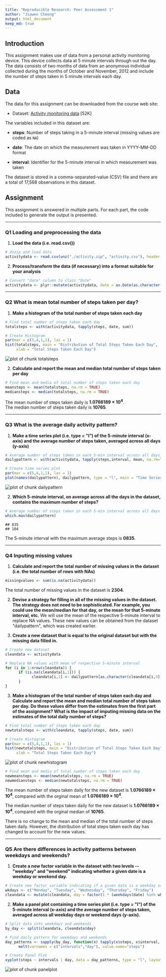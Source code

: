 ```yaml
---
title: "Reproducible Research: Peer Assessment 1"
author: "Jiawen Cheong"
output: html_document
keep_md: true
---
```




## Introduction

This assignment makes use of data from a personal activity monitoring
device. This device collects data at 5 minute intervals through out the
day. The data consists of two months of data from an anonymous
individual collected during the months of October and November, 2012
and include the number of steps taken in 5 minute intervals each day.

## Data

The data for this assignment can be downloaded from the course web
site:

* Dataset: [Activity monitoring data](https://d396qusza40orc.cloudfront.net/repdata%2Fdata%2Factivity.zip) [52K]

The variables included in this dataset are:

* **steps**: Number of steps taking in a 5-minute interval (missing
    values are coded as `NA`)

* **date**: The date on which the measurement was taken in YYYY-MM-DD
    format

* **interval**: Identifier for the 5-minute interval in which
    measurement was taken

The dataset is stored in a comma-separated-value (CSV) file and there
are a total of 17,568 observations in this
dataset.


## Assignment

This assignment is answered in multiple parts. For each part, the code included to generate the output is presented.    

******

### Q1 Loading and preprocessing the data

1. **Load the data (i.e. read.csv())**

```r
# Unzip and load data
activitydata <- read.csv(unz("./activity.zip", "activity.csv"), header = TRUE)
```

2. **Process/transform the data (if necessary) into a format suitable for your analysis**


```r
# Convert "date" column to class "Date"
activitydata <- plyr::mutate(activitydata, date = as.Date(as.character(date)))
```

******

### Q2 What is mean total number of steps taken per day?

1. **Make a histogram of the total number of steps taken each day**

```r
# Find total number of steps taken each day
totalsteps <- with(activitydata, tapply(steps, date, sum))

# Create Histogram
par(mar = c(5,4,1,1), las = 1)
hist(totalsteps, main = "Distribution of Total Steps Taken Each Day", 
     xlab = "Total Steps Taken Each Day")
```

![plot of chunk totalsteps](figure/totalsteps-1.png)

2. **Calculate and report the mean and median total number of steps taken per day**

```r
# Find mean and media of total number of steps taken each day
meansteps <- mean(totalsteps, na.rm = TRUE)
mediansteps <- median(totalsteps, na.rm = TRUE)
```
The mean number of steps taken daily is **1.0766189 &times; 10<sup>4</sup>**.  
The median number of steps taken daily is **10765**.

******

### Q3 What is the average daily activity pattern?  

1. **Make a time series plot (i.e. type = "l") of the 5-minute interval (x-axis) and the average number of steps taken, averaged across all days (y-axis)**

```r
# Average number of steps taken in each 5-min interval across all days
dailypattern <- with(activitydata, tapply(steps,interval, mean, na.rm=TRUE))

# Create time series plot 
par(mar = c(5,4,1,1), las = 1)
plot(names(dailypattern), dailypattern, type = "l", main = "Time Series Plot of Average Daily Step Pattern", ylab = "Number of Steps", xlab = "5-min Intervals")
```

![plot of chunk dailypattern](figure/dailypattern-1.png)

2. **Which 5-minute interval, on average across all the days in the dataset, contains the maximum number of steps?** 

```r
# Average number of steps taken in each 5-min interval across all days
which.max(dailypattern)
```

```
## 835 
## 104
```

The 5-minute interval with the maximum average steps is **0835**.

******

### Q4 Inputing missing values

1. **Calculate and report the total number of missing values in the dataset (i.e. the total number of rows with NAs)**


```r
missingvalues <- sum(is.na(activitydata))
```
The total number of missing values in the dataset is **2304**.

2. **Devise a strategy for filling in all of the missing values in the dataset. The strategy does not need to be sophisticated. For example, you could use the mean/median for that day, or the mean for that 5-minute interval, etc.**
We will use the mean of the respective 5-minute interval to replace NA values. These new values can be obtained from the dataset "dailypattern", which was created earlier. 


3. **Create a new dataset that is equal to the original dataset but with the missing data filled in.**


```r
# Create new dataset
cleandata <- activitydata

# Replace NA values with mean of respective 5-minute interval
for (i in 1:nrow(cleandata)) {
      if (is.na(cleandata[i,1])) {
            cleandata[i,1] <- dailypattern[as.character(cleandata[i,3])]
      } 
}
```

3. **Make a histogram of the total number of steps taken each day and Calculate and report the mean and median total number of steps taken per day. Do these values differ from the estimates from the first part of the assignment? What is the impact of imputing missing data on the estimates of the total daily number of steps?**


```r
# Find total number of steps taken each day
newtotalsteps <- with(cleandata, tapply(steps, date, sum))

# Create Histogram
par(mar = c(5,4,1,1), las = 1)
hist(newtotalsteps, main = "Distribution of Total Steps Taken Each Day", 
     xlab = "Total Steps Taken Each Day")
```

![plot of chunk newhistogram](figure/newhistogram-1.png)

```r
# Find mean and media of total number of steps taken each day
newmeansteps <- mean(newtotalsteps, na.rm = TRUE)
newmediansteps <- median(newtotalsteps, na.rm = TRUE)
```

The mean number of steps taken daily for the new dataset is **1.0766189 &times; 10<sup>4</sup>**, compared with the orginal mean of **1.0766189 &times; 10<sup>4</sup>**.  

The median number of steps taken daily for the new dataset is **1.0766189 &times; 10<sup>4</sup>**, compared with the orginal median of **10765**.  

There is no change to the mean and median of the total number of steps taken daily. However, the distribution of total steps taken each day has changed to account for the new values. 

******

### Q5 Are there differences in activity patterns between weekdays and weekends?

1. **Create a new factor variable in the dataset with two levels -- "weekday" and "weekend" indicating whether a given date is a weekday or weekend day.**

```r
# Create new factor variable indicating if a given data is a weekday or weekend
wkdays <- c("Monday", "Tuesday", "Wednesday", "Thursday", "Friday")
cleandata <- mutate(cleandata, day = factor(1 * (weekdays(date) %in% wkdays), labels = c("weekday", "weekend")))
```

2. **Make a panel plot containing a time series plot (i.e. type = "l") of the 5-minute interval (x-axis) and the average number of steps taken, averaged across all weekday days or weekend days (y-axis).**

```r
# Split data into weekdays and weekends
by_day <- split(cleandata, cleandata$day)

# Find daily pattern for weekdays and weekends
day_patterns <- sapply(by_day, function(x) tapply(x$steps, x$interval, mean)) %>%
      melt(varnames = c("intervals","day"), value.name="steps")

# Create Panel Plot
xyplot(steps ~ intervals | day, data = day_patterns, type = "l", layout = c(1,2), ylab = "Number of steps", xlab = "Interval", main = "Daily Step Pattern of Weekdays and Weekends")
```

![plot of chunk panelplot](figure/panelplot-1.png)
